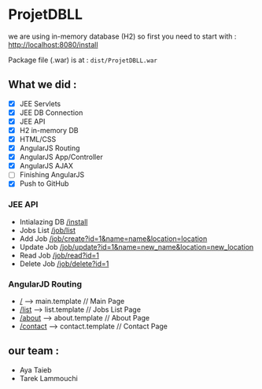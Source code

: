 # ProjetDBLL

we are using in-memory database (H2) so first you need to start with : 
	[http://localhost:8080/install](http://localhost:8080/install)

Package file (.war) is at : ```dist/ProjetDBLL.war```

## What we did :
- [x] JEE Servlets
- [x] JEE DB Connection
- [x] JEE API
- [x] H2 in-memory DB
- [x] HTML/CSS
- [x] AngularJS Routing
- [X] AngularJS App/Controller
- [X] AngularJS AJAX
- [ ] Finishing AngularJS
- [X] Push to GitHub

### JEE API
- Intialazing DB [/install](http://localhost:8080/ProjetDBLL/install)
- Jobs List [/job/list](http://localhost:8080/ProjetDBLL/job/list)
- Add Job [/job/create?id=1&name=name&location=location](http://localhost:8080/ProjetDBLL/job/create?id=1&name=name&location=location)
- Update Job [/job/update?id=1&name=new_name&location=new_location](http://localhost:8080/ProjetDBLL/job/update?id=1&name=new_name&location=new_location)
- Read Job [/job/read?id=1](http://localhost:8080/ProjetDBLL/job/read?id=1)
- Delete Job [/job/delete?id=1](http://localhost:8080/ProjetDBLL/job/delete?id=1)

### AngularJD Routing
- [/](http://localhost:8080/ProjetDBLL/#!/) 		--> main.template 		// Main Page
- [/list](http://localhost:8080/ProjetDBLL/#!/list) 	--> list.template 		// Jobs List Page
- [/about](http://localhost:8080/ProjetDBLL/#!/about) 	--> about.template 		// About Page
- [/contact](http://localhost:8080/ProjetDBLL/#!/contact) 	--> contact.template 	// Contact Page

## our team :
- Aya Taieb
- Tarek Lammouchi